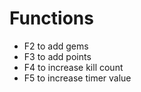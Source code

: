 # Functions
* F2 to add gems
* F3 to add points
* F4 to increase kill count
* F5 to increase timer value